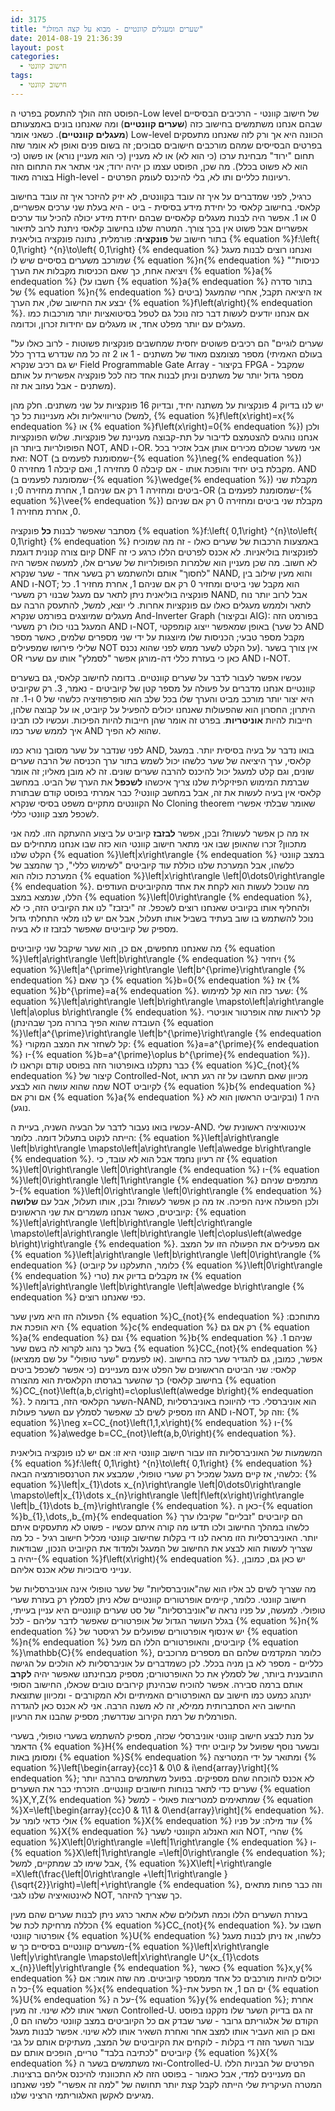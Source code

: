 ```yaml
---
id: 3175
title: "שערים ומעגלים קוונטיים - מבוא על קצה המזלג"
date: 2014-08-19 21:36:39
layout: post
categories: 
  - חישוב קוונטי
tags: 
  - חישוב קוונטי
---
```

הפוסט הזה הולך להתעסק בפרטי ה-Low level של חישוב קוונטי - הרכיבים הבסיסיים שבהם אנחנו משתמשים בחישוב כזה (<strong>שערים קוונטיים</strong>) ומה שאנחנו בונים באמצעותם (<strong>מעגלים קוונטיים</strong>). כשאני אומר Low-level הכוונה היא אך ורק לזה שאנחנו מתעסקים בפרטים הבסייסים שמהם מורכבים חישובים סבוכים; זה בשום פנים ואופן לא אומר שזה תחום "ירוד" מבחינת ערכו (כי הוא לא) או לא מעניין (כי הוא מעניין נורא) או פשוט (כי הוא לא פשוט בכלל). מה שכן, הפוסט עצמו כן יהיה ירוד; אני אתאר את התחום הזה בצורה מאוד High-level - רעיונות כלליים ותו לא, בלי להיכנס לעומק הפרטים.

כרגיל, לפני שמדברים על איך זה עובד בקוונטים, לא יזיק להיזכר איך זה עובד בחישוב קלאסי. בחישוב קלאסי כל יחידת מידע בסיסית - ביט - היא בעלת שני ערכים אפשריים, 0 או 1. אפשר היה לבנות מעגלים קלאסיים שבהם יחידת מידע יכולה להכיל עוד ערכים אפשריים אבל פשוט אין בכך צורך. המטרה שלנו בחישוב קלאסי ניתנת לרוב לתיאור בתור חישוב של <strong>פונקציה</strong>: פורמלית, נתונה פונקציה בוליאנית {% equation %}f:\left\{ 0,1\right\} ^{n}\to\left\{ 0,1\right\} {% endequation %} ואנחנו רוצים לבנות מעגל שמורכב משערים בסיסיים שיש לו {% equation %}n{% endequation %} "כניסות" ויציאה אחת, כך שאם הכניסות מקבלות את הערך {% equation %}a{% endequation %} (חשבו על {% equation %}a{% endequation %} בתור סדרה של {% equation %}n{% endequation %} ביטים) אז היציאה תקבל, אחרי שהמעגל יבצע את החישוב שלו, את הערך {% equation %}f\left(a\right){% endequation %}. אם אנחנו יודעים לעשות דבר כזה נוכל גם לטפל בסיטואציות יותר מורכבות כמו מעגלים עם יותר מפלט אחד, או מעגלים עם יחידות זכרון, וכדומה.

"שערים לוגיים" הם רכיבים פשוטים יחסית שמחשבים פונקציות פשוטות - לרוב כאלו על מספר מצומצם מאוד של משתנים - 1 או 2 זה כל מה שנדרש בדרך כלל (בעולם האמיתי יש גם רכיב שנקרא Field Programmable Gate Array - בקיצור FPGA - שמקבל מספר גדול יותר של משתנים וניתן לבנות אחד כזה לכל פונקציה אפשרית על אותם משתנים - אבל נעזוב את זה).

יש לנו בדיוק 4 פונקציות על משתנה יחיד, ובדיוק 16 פונקציות על שני משתנים. חלק מהן טריוויאליות ולא מעניינות כל כך (למשל, {% equation %}f\left(x\right)=x{% endequation %} או {% equation %}f\left(x\right)=0{% endequation %}) ולכן אנחנו נוהגים להצטמצם לדיבור על תת-קבוצה מעניינת של פונקציות. שלוש הפונקציות הפופולריות ביותר הן NOT, AND ו-OR. אני משער שכולם מכירים אותן אבל אזכיר בכל זאת: NOT (שמסומנת לפעמים ב-{% equation %}\neg{% endequation %}) מקבלת ביט יחיד והופכת אותו - אם קיבלה 0 מחזירה 1, ואם קיבלה 1 מחזירה 0. AND (שמסומנת לפעמים ב-{% equation %}\wedge{% endequation %}) מקבלת שני ביטים ומחזירה 1 רק אם שניהם 1, אחרת מחזירה 0; ו-OR (שמסומנת לפעמים ב-{% equation %}\vee{% endequation %}) מקבלת שני ביטים ומחזירה 0 רק אם שניהם 0, אחרת מחזירה 1.

מסתבר שאפשר לבנות <strong>כל</strong> פונקציה {% equation %}f:\left\{ 0,1\right\} ^{n}\to\left\{ 0,1\right\} {% endequation %} באמצעות הרכבות של שערים כאלו - זה מה שמוכיח קיום צורה קנונית דוגמת DNF לפונקציות בוליאניות. לא אכנס לפרטים הללו כרגע כי זה לא חשוב. מה שכן מעניין הוא שלמרות הפופולריות של שערים אלו, למעשה אפשר היה "לחסוך" אותם ולהשתמש רק בשער אחד - שער שנקרא NAND, והוא מעין שילוב בין AND ו-NOT; הוא מקבל שני ביטים ומחזיר 0 רק אם שניהם 1, אחרת מחזיר 1. כל פונקציה בוליאנית ניתן לתאר עם מעגל שבנוי רק משערי NAND, אבל לרוב יותר נוח לתאר ולממש מעגלים כאלו עם פונקציות אחרות. לי יוצא, למשל, להתעסק הרבה עם מעגלים שמיוצגים בפורמט שנקרא And-Inverter Graph (ובקיצור AIG): בפורמט הזה המעגל בנוי כולו רק משערי AND ו-NOT, באופן שמאפשר ייצוג קומפקטי (כל שער AND מקבל מספר טבעי; הכניסות שלו מיוצגות על ידי שני מספרים שלמים, כאשר מספר שלילי פירושו שמפעילים NOT על הקלט לשער ממש לפני שהוא נכנס). אין צורך בשער OR כאן כי בעזרת כללי דה-מורגן אפשר "לסמלץ" אותו עם שערי AND ו-NOT.

עכשיו אפשר לעבור לדבר על שערים קוונטיים. בדומה לחישוב קלאסי, גם בשערים קוונטיים אנחנו מדברים על פעולה על מספר קטן של קיוביטים - נאמר, 3. רק שקיוביט היא יצור יותר מורכב מביט והערך שלו בכל שלב הוא סופרפוזיציה כלשהי של 0 ו-1. זה היתרון; החסרון הוא שהפעולות שאנחנו יכולים להפעיל על קיוביט, או על קבוצה שלהן, חייבות להיות <strong>אוניטריות</strong>. בפרט זה אומר שהן חייבות להיות הפיכות. ועכשיו לכו תבינו איך לממש שער כמו AND שהוא לא הפיך.

לפני שנדבר על שער מסובך נורא כמו AND, בואו נדבר על בעיה בסיסית יותר. במעגל קלאסי, ערך היציאה של שער כלשהו יכול לשמש בתור ערך הכניסה של הרבה שערים שונים, וגם קלט למעגל יכול להיכנס להרבה שערים שונים. זה לא מובן מאליו; זה אומר שברמת המימוש הפיזיקלית שלנו צריך איכשהו <strong>לשכפל</strong> את הערך של הביט. במחשב קלאסי אין בעיה לעשות את זה, אבל במחשב קוונטי? כבר אמרתי בפוסט קודם שבתורת הקוונטים מתקיים משפט בסיסי שנקרא No Cloning theorem שאומר שבלתי אפשרי לשכפל מצב קוונטי כללי.

אז מה כן אפשר לעשות? ובכן, אפשר <strong>לבזבז</strong> קיוביט על ביצוע ההעתקה הזו. למה אני מתכוון? זכרו שהאופן שבו אני מתאר חישוב קוונטי הוא כזה שבו אנחנו מתחילים עם הקלט שלנו {% equation %}\left|x\right\rangle {% endequation %} במצב קוונטי כלשהו, אבל המערכת שלנו כוללת עוד קיוביטים "לשימוש כללי", כך שהמצב של המערכת כולה הוא {% equation %}\left|x\right\rangle \left|0\dots0\right\rangle {% endequation %}. מה שנוכל לעשות הוא לקחת את אחד מהקיוביטים העודפים הללו, שנמצא במצב {% equation %}\left|0\right\rangle {% endequation %}, ולהחליף אותו בקיוביט שאנחנו רוצים לשכפל. זה "יבזבז" לנו את הקיוביט הזה, כי לא נוכל להשתמש בו שוב בעתיד בשביל אותו תעלול, אבל אם יש לנו מלאי התחלתי גדול מספיק של קיוביטים שאפשר לבזבז זו לא בעיה.

מה שאנחנו מחפשים, אם כן, הוא שער שיקבל שני קיוביטים {% equation %}\left|a\right\rangle \left|b\right\rangle {% endequation %} ויחזיר {% equation %}\left|a^{\prime}\right\rangle \left|b^{\prime}\right\rangle {% endequation %} כך שאם {% equation %}b=0{% endequation %} אז {% equation %}b^{\prime}=a{% endequation %}. שער כזה הוא קל למימוש: {% equation %}\left|a\right\rangle \left|b\right\rangle \mapsto\left|a\right\rangle \left|a\oplus b\right\rangle {% endequation %}. קל לראות שזה אופרטור אוניטרי (העובדה שהוא הפיך ברורה מכך שבהינתן {% equation %}\left|a^{\prime}\right\rangle \left|b^{\prime}\right\rangle {% endequation %} קל לשחזר את המצב המקורי: {% equation %}a=a^{\prime}{% endequation %} ו-{% equation %}b=a^{\prime}\oplus b^{\prime}{% endequation %}). כבר נתקלנו באופרטור הזה בפוסט קודם וקראנו לו {% equation %}C_{not}{% endequation %} קיצור של Controlled-Not, מכיוון שאם תחשבו על זה רגע תראו שמה שהוא עושה הוא לבצע NOT לקיוביט {% equation %}b{% endequation %} אם ורק אם {% equation %}a{% endequation %} היה 1 (ובקיוביט הראשון הוא לא נוגע).

עכשיו בואו נעבור לדבר על הבעיה השניה, בעיית ה-AND. אינטואיציה ראשונית שלי הייתה לנקוט בתעלול דומה. כלומר: {% equation %}\left|a\right\rangle \left|b\right\rangle \mapsto\left|a\right\rangle \left|a\wedge b\right\rangle {% endequation %}. זה רעיון נחמד אבל הוא לא עובד, כי {% equation %}\left|0\right\rangle \left|0\right\rangle {% endequation %} ו-{% equation %}\left|0\right\rangle \left|1\right\rangle {% endequation %} מתמפים שניהם ל-{% equation %}\left|0\right\rangle \left|0\right\rangle {% endequation %} ולכן הפעולה אינה הפיכה. אז מה כן אפשר לעשות? ובכן, אותו תעלול, אבל עם <strong>שלושה</strong> קיוביטים, כאשר אנחנו משמרים את שני הראשונים: {% equation %}\left|a\right\rangle \left|b\right\rangle \left|c\right\rangle \mapsto\left|a\right\rangle \left|b\right\rangle \left|c\oplus\left(a\wedge b\right)\right\rangle {% endequation %}. אם מפעילים את הפעולה הזו על המצב {% equation %}\left|a\right\rangle \left|b\right\rangle \left|0\right\rangle {% endequation %} (כלומר, התעלקנו על קיוביט {% equation %}\left|0\right\rangle {% endequation %} טרי) אז מקבלים בדיוק את {% equation %}\left|a\right\rangle \left|b\right\rangle \left|a\wedge b\right\rangle {% endequation %} כפי שאנחנו רוצים.

הפעולה הזו היא מעין שער {% equation %}C_{not}{% endequation %} מתוחכם: היא הופכת את {% equation %}c{% endequation %} רק אם גם {% equation %}a{% endequation %} וגם {% equation %}b{% endequation %} שניהם 1. בשל כך נהוג לקרוא לה בשם שער {% equation %}CC_{not}{% endequation %} (או לפעמים "שער טופולי" על שם ממציאו). אפשר, כמובן, גם להגדיר שער כזה בחישוב קלאסי: שני הביטים הראשונים של הפלט אינם מעניינים (כי אפשר לשכפל ביטים בחישוב קלאסי) כך שהשער בגרסתו הקלאסית הוא מהצורה {% equation %}CC_{not}\left(a,b,c\right)=c\oplus\left(a\wedge b\right){% endequation %}. השער הקלאסי הזה, בדומה ל-NAND, הוא אוניברסלי. כדי להיווכח באוניברסליות הזו מספיק לשים לב שאפשר לסמלץ עם השער פעולות AND ו-NOT, וזה קל: {% equation %}\neg x=CC_{not}\left(1,1,x\right){% endequation %} ו-{% equation %}a\wedge b=CC_{not}\left(a,b,0\right){% endequation %}.

המשמעות של האוניברסליות הזו עבור חישוב קוונטי היא זו: אם יש לנו פונקציה בוליאנית {% equation %}f:\left\{ 0,1\right\} ^{n}\to\left\{ 0,1\right\} {% endequation %} כלשהי, אז קיים מעגל שמכיל רק שערי טופולי, שמבצע את הטרנספורמציה הבאה: {% equation %}\left|x_{1}\dots x_{n}\right\rangle \left|0\dots0\right\rangle \mapsto\left|x_{1}\dots x_{n}\right\rangle \left|f\left(x\right)\right\rangle \left|b_{1}\dots b_{m}\right\rangle {% endequation %}. כאן ה-{% equation %}b_{1},\dots,,b_{m}{% endequation %} הם קיוביטים "זבליים" שקיבלו ערך כלשהו במהלך החישוב ולכו תדעו מה קורה איתם עכשיו - פשוט לא מתעסקים איתם יותר. האוניברסליות הזו מראה לנו די בקלות שחישוב קוונטי מכליל חישוב רגיל - כל מה שצריך לעשות הוא לבצע את החישוב של המעגל ולמדוד את הקיוביט הנכון, שבודאות יהיה ב-{% equation %}f\left(x\right){% endequation %}. יש כאן גם, כמובן, ענייני סיבוכיות שלא אכנס אליהם.

מה שצריך לשים לב אליו הוא שה"אוניברסליות" של שער טופולי אינה אוניברסליות של חישוב קוונטי. כלומר, קיימים אופרטורים קוונטיים שלא ניתן לסמלץ רק בעזרת שערי טופולי. למעשה, על פניו נראה ש"אוניברסליות" של סט שערים קוונטיים היא עניין בעייתי, בגלל העושר הגדול של אופרטורים שאפשר לדבר עליהם - לכל {% equation %}n{% endequation %} יש אינסוף אופרטורים שפועלים על רגיסטר של {% equation %}n{% endequation %} קיוביטים, והאופרטורים הללו הם מעל {% equation %}\mathbb{C}{% endequation %}, כלומר המקדמים שלהם הם מספרים מרוכבים כלליים - מספר לא בן מניה בכלל. לכן כשמדברים על אוניברסליות לא הולכים על הגישה התובענית ביותר, של לסמלץ את כל האופרטורים; מספיק מבחינתנו שאפשר יהיה <strong>לקרב</strong> אותם ברמה סבירה. אפשר להוכיח שבהינתן קירובים טובים שכאלו, החישוב הסופי יתנהג כמעט כמו חישוב עם האופרטורים האמיתיים ולא המקורבים - ומכיוון שתוצאת החישוב היא הסתברותית ממילא, זה לא משנה הרבה. אני לא אכנס כאן להגדרה הפורמלית של רמת הקירוב שנדרשת; מספיק שהבנו את הרעיון.

על מנת לבצע חישוב קוונטי אוניברסלי שכזה, מספיק להשתמש בשערי טופולי, בשערי הדאמר {% equation %}H{% endequation %} ובשער נוסף שפועל על קיוביט יחיד ומסומן באות {% equation %}S{% endequation %} ומתואר על ידי המטריצה {% equation %}\left[\begin{array}{cc}1 & 0\\0 & i\end{array}\right]{% endequation %}; לא אכנס להוכחה שהם מספיקים. בפועל משתמשים בהרבה יותר שערים כדי לתאר בנוחות חישובים קוונטיים. הזכרתי כבר את השערים {% equation %}X,Y,Z{% endequation %} שמתאימים למטריצות פאולי - למשל {% equation %}X=\left[\begin{array}{cc}0 & 1\\1 & 0\end{array}\right]{% endequation %}. אולי כדאי לומר על {% equation %}X{% endequation %} עוד מילה: על פניו {% equation %}X{% endequation %} הוא האנלוג הקוונטי לשער NOT, שהרי {% equation %}X\left|0\right\rangle =\left|1\right\rangle {% endequation %} ו-{% equation %}X\left|1\right\rangle =\left|0\right\rangle {% endequation %}; אבל שימו לב שמתקיים, למשל, {% equation %}X\left|+\right\rangle =X\left(\frac{\left|0\right\rangle +\left|1\right\rangle }{\sqrt{2}}\right)=\left|+\right\rangle {% endequation %}, וזה כבר פחות מתאים לאינטואיציה שלנו לגבי NOT, כך שצריך להיזהר.

בעזרת השערים הללו וכמה תעלולים שלא אתאר כרגע ניתן לבנות שערים שהם מעין הכללה מרחיקת לכת של {% equation %}CC_{not}{% endequation %}. חשבו על אופרטור קוונטי {% equation %}U{% endequation %} כלשהו, אז ניתן לבנות מעגל משערים קוונטיים בסיסיים כך ש-{% equation %}\left|x\right\rangle \left|y\right\rangle \mapsto\left|x\right\rangle U^{x_{1}\cdots x_{n}}\left|y\right\rangle {% endequation %}, כאשר {% equation %}x,y{% endequation %} יכולים להיות מורכבים כל אחד ממספר קיוביטים. מה שזה אומר: אם כל ה-{% equation %}x{% endequation %}-ים הם 1, אז הפעל את {% equation %}U{% endequation %} על ה-{% equation %}y{% endequation %}; אחרת השאר אותו ללא שינוי. זה מעין Controlled-U. זה גם בדיוק השער שלו נזקקנו בפוסט הקודם של אלגוריתם גרובר - שער שבדק אם כל הקיוביטים במצב קוונטי כלשהו הם 0, ואם כן הוא העביר אותו למצב אחר ואחרת השאיר אותו ללא שינוי. אפשר לבנות מעגל עבור השער הזה די בקלות - לוקחים את הקיוביטים של המצב, מעתיקים אותם על גבי קיוביטים "לכתיבה בלבד" טריים, הופכים אותם עם {% equation %}X{% endequation %} ואז משתמשים בשער ה-Controlled-U. הפרטים של הבניות הללו הם מעניינים למדי, אבל כאמור - בפוסט הזה לא התכוונתי להיכנס אליהם ברצינות. המטרה העיקרית שלי הייתה לקבל קצת יותר תחושה של "למה זה אפשרי" לפני שאנחנו מגיעים לאקשן האלגוריתמי הרציני שלנו.
